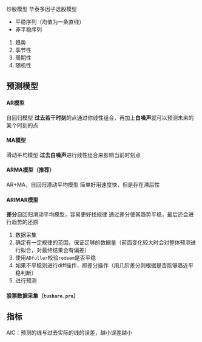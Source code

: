 炒股模型
华泰多因子选股模型

- 平稳序列（均值为一条直线）
- 非平稳序列

1. 趋势
2. 季节性
3. 周期性
4. 随机性

## 预测模型
#### AR模型
自回归模型
**过去若干时刻**的点通过你线性组合，再加上**白噪声**就可以预测未来的某个时刻的点

#### MA模型
滑动平均模型
**过去白噪声**进行线性组合来影响当前时刻点

#### ARMA模型（推荐）
AR+MA，自回归滑动平均模型
简单好用速度快，但是存在滞后性

#### ARIMAR模型
**差分**自回归滑动平均模型，容易更好找规律
通过差分使其趋势平稳，最后还会进行趋势的还原

1. 数据采集
2. 确定有一定规律的范围，保证足够的数据量（前面变化较大时会对整体预测进行拟合，对最终结果会有偏差）
3. 使用`ADfuller`校验`redeem`是否平稳
4. 如果不平稳则进行diff操作，即差分操作（用几阶差分则根据是否能够趋近平稳判断）
5. 进行预测

#### 股票数据采集（`tushare.pro`）
## 指标
AIC：预测的线与过去实际的线的误差，越小误差越小


